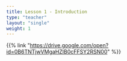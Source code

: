 ```yaml
---
title: Lesson 1 - Introduction 
type: "teacher" 
layout: "single"
weight: 1
---
```


{{% link "https://drive.google.com/open?id=0B6TNTjwVMgaHZlB0cFFSY2RSN00" %}}

